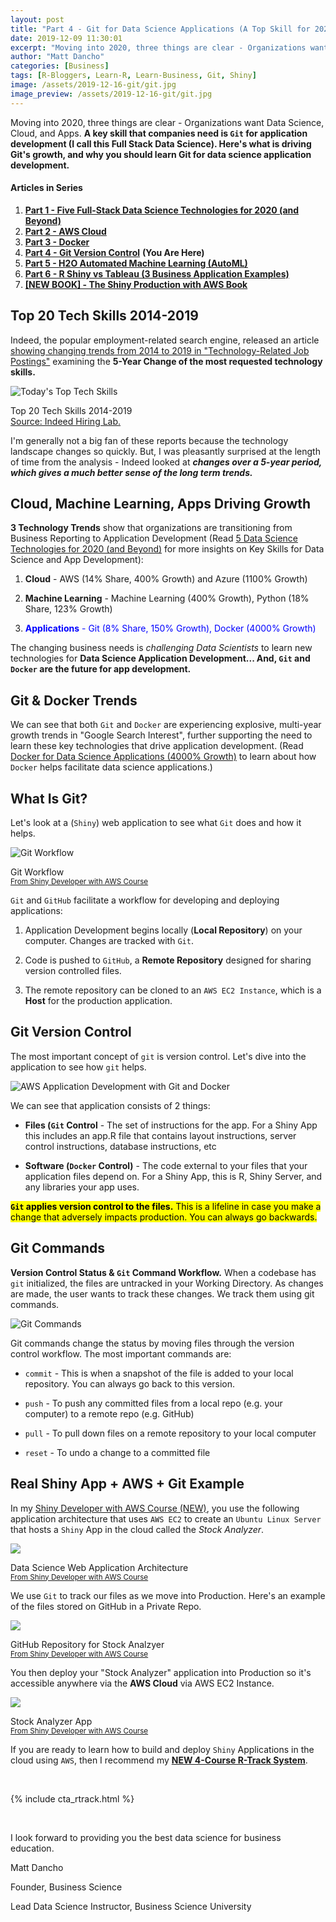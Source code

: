 ```yaml
---
layout: post
title: "Part 4 - Git for Data Science Applications (A Top Skill for 2020)"
date: 2019-12-09 11:30:01
excerpt: "Moving into 2020, three things are clear - Organizations want Data Science, Cloud, and Apps. A key skill that companies need is Git for application development (I call this Full Stack Data Science). Here's what is driving Git's growth, and why you should learn Git for data science application development."
author: "Matt Dancho"
categories: [Business]
tags: [R-Bloggers, Learn-R, Learn-Business, Git, Shiny]
image: /assets/2019-12-16-git/git.jpg
image_preview: /assets/2019-12-16-git/git.jpg
---
```


<p class="lead">Moving into 2020, three things are clear - Organizations want Data Science, Cloud, and Apps. <strong>A key skill that companies need is <code>Git</code> for application development (I call this Full Stack Data Science). Here's what is driving Git's growth, and why you should learn Git for data science application development.</strong></p>

#### Articles in Series
<!--
<div class="pull-right hidden-xs" style="width:50%; margin-left:20px;">
  <img class="img-responsive" src="/assets/2019-12-16-git/git.jpg"> 
</div>
-->

1. [__Part 1 - Five Full-Stack Data Science Technologies for 2020 (and Beyond)__](https://www.business-science.io/business/2019/12/09/data-science-technologies.html)
2. [__Part 2 - AWS Cloud__ ](https://www.business-science.io/business/2019/11/13/data-science-with-aws.html)
3. [__Part 3 - Docker__](https://www.business-science.io/business/2019/11/22/docker-for-data-science.html)
4. [__Part 4 - Git Version Control__](https://www.business-science.io/business/2019/12/09/git-for-apps.html) __(You Are Here)__
5. [__Part 5 - H2O Automated Machine Learning (AutoML)__](https://www.business-science.io/business/2020/01/13/five-reasons-to-learn-h2o-machine-learning.html) 
6. [__Part 6 - R Shiny vs Tableau (3 Business Application Examples)__](https://www.business-science.io/business/2020/03/09/shiny-vs-tableau.html) 
7. [__\[NEW BOOK\] - The Shiny Production with AWS Book__](https://www.business-science.io/business/2020/01/02/shiny-production-with-aws-docker-git-book.html)

## Top 20 Tech Skills 2014-2019

Indeed, the popular employment-related search engine, released an article [showing changing trends from 2014 to 2019 in "Technology-Related Job Postings"](https://www.hiringlab.org/2019/11/19/todays-top-tech-skills/) examining the __5-Year Change of the most requested technology skills.__

![Today's Top Tech Skills](/assets/2019-12-09-data-science-technologies/indeed_tech_trends.jpg)

<p class="date text-center">
Top 20 Tech Skills 2014-2019 <br>
<a href="https://www.hiringlab.org/2019/11/19/todays-top-tech-skills/" target="_blank">Source: Indeed Hiring Lab.</a>
</p>

I'm generally not a big fan of these reports because the technology landscape changes so quickly. But, I was pleasantly surprised at the length of time from the analysis - Indeed looked at ___changes over a 5-year period, which gives a much better sense of the long term trends.___ 

## Cloud, Machine Learning, Apps Driving Growth

__3 Technology Trends__ show that organizations are transitioning from Business Reporting to Application Development (Read [5 Data Science Technologies for 2020 (and Beyond)](https://www.business-science.io/business/2019/12/09/data-science-technologies.html) for more insights on Key Skills for Data Science and App Development):

1. __Cloud__ - AWS (14% Share, 400% Growth) and Azure (1100% Growth)

2. __Machine Learning__ - Machine Learning (400% Growth), Python (18% Share, 123% Growth)

3. <span style="color:blue;">__Applications__ - Git (8% Share, 150% Growth), Docker (4000% Growth)</span>

The changing business needs is _challenging Data Scientists_ to learn new technologies for __Data Science Application Development... And, `Git` and `Docker` are the future for app development.__ 

## Git & Docker Trends

We can see that both `Git` and `Docker` are experiencing explosive, multi-year growth trends in "Google Search Interest", further supporting the need to learn these key technologies that drive application development. (Read [Docker for Data Science Applications (4000% Growth)](https://www.business-science.io/business/2019/11/22/docker-for-data-science.html) to learn about how `Docker` helps facilitate data science applications.)

<script type="text/javascript" src="https://ssl.gstatic.com/trends_nrtr/2051_RC11/embed_loader.js"></script> <script type="text/javascript"> trends.embed.renderExploreWidget("TIMESERIES", {"comparisonItem":[{"keyword":"/m/05vqwg","geo":"US","time":"2004-01-01 2019-12-16"},{"keyword":"/m/0wkcjgj","geo":"US","time":"2004-01-01 2019-12-16"}],"category":0,"property":""}, {"exploreQuery":"date=all&geo=US&q=%2Fm%2F05vqwg,%2Fm%2F0wkcjgj","guestPath":"https://trends.google.com:443/trends/embed/"}); </script>


## What Is Git?

Let's look at a (`Shiny`) web application to see what `Git` does and how it helps.

![Git Workflow](/assets/2019-12-16-git/git_workflow.jpg)

<p class="text-center date">Git Workflow
<br><a href="https://university.business-science.io/p/expert-shiny-developer-with-aws-course-ds4b-202a-r/"><small>From Shiny Developer with AWS Course</small></a></p>

`Git` and `GitHub` facilitate a workflow for developing and deploying applications:

1. Application Development begins locally (__Local Repository__) on your computer. Changes are tracked with `Git`.

2. Code is pushed to `GitHub`, a __Remote Repository__ designed for sharing version controlled files.

3. The remote repository can be cloned to an `AWS EC2 Instance`, which is a __Host__ for the production application. 

## Git Version Control

The most important concept of `git` is version control. Let's dive into the application to see how `git` helps. 

![AWS Application Development with Git and Docker](/assets/2019-12-16-git/application_development.jpg)

We can see that application consists of 2 things:

- __Files (`Git` Control__ - The set of instructions for the app. For a Shiny App this includes an app.R file that contains layout instructions, server control instructions, database instructions, etc

- __Software (`Docker` Control)__ - The code external to your files that your application files depend on. For a Shiny App, this is R, Shiny Server, and any libraries your app uses.


<mark><strong><code>Git</code> applies version control to the files.</strong> This is a lifeline in case you make a change that adversely impacts production. You can always go backwards.</mark>


## Git Commands

__Version Control Status & `Git` Command Workflow.__ When a codebase has `git` initialized, the files are untracked in your Working Directory. As changes are made, the user wants to track these changes. We track them using git commands. 

![Git Commands](/assets/2019-12-16-git/git_commands.png)



Git commands change the status by moving files through the version control workflow. The most important commands are:

- `commit` - This is when a snapshot of the file is added to your local repository. You can always go back to this version.

- `push` - To push any committed files from a local repo (e.g. your computer) to a remote repo (e.g. GitHub)

- `pull` - To pull down files on a remote repository to your local computer

- `reset` - To undo a change to a committed file



## Real Shiny App + AWS + Git Example

In my [Shiny Developer with AWS Course (NEW)](https://university.business-science.io/p/expert-shiny-developer-with-aws-course-ds4b-202a-r/), you use the following application architecture that uses `AWS EC2` to create an `Ubuntu Linux Server` that hosts a `Shiny` App in the cloud called the _Stock Analyzer_.  

<img src="/assets/2019-12-09-data-science-technologies/shiny_application_architecture.jpg" class="img-responsive">
<p class="text-center date">Data Science Web Application Architecture
<br><a href="https://university.business-science.io/p/expert-shiny-developer-with-aws-course-ds4b-202a-r/"><small>From Shiny Developer with AWS Course</small></a></p>

We use `Git` to track our files as we move into Production. Here's an example of the files stored on GitHub in a Private Repo. 

<img src="/assets/2019-12-16-git/stock_analyzer_github.jpg" class="img-responsive">
<p class="text-center date">GitHub Repository for Stock Analzyer
<br><a href="https://university.business-science.io/p/expert-shiny-developer-with-aws-course-ds4b-202a-r/"><small>From Shiny Developer with AWS Course</small></a></p>

You then deploy your "Stock Analyzer" application into Production so it's accessible anywhere via the __AWS Cloud__ via AWS EC2 Instance. 

<img src="/assets/2019-12-09-data-science-technologies/stock_analyzer_app.jpg" class="img-responsive">
<p class="text-center date">Stock Analyzer App
<br><a href="https://university.business-science.io/p/expert-shiny-developer-with-aws-course-ds4b-202a-r/"><small>From Shiny Developer with AWS Course</small></a></p>



If you are ready to learn how to build and deploy `Shiny` Applications in the cloud using `AWS`, then I recommend my [__NEW 4-Course R-Track System__](https://university.business-science.io/p/4-course-bundle-machine-learning-and-web-applications-r-track-101-102-201-202a/?coupon_code=DS4B15).

<br>

{% include cta_rtrack.html %}

<br>

I look forward to providing you the best data science for business education. 

Matt Dancho

Founder, Business Science

Lead Data Science Instructor, Business Science University
